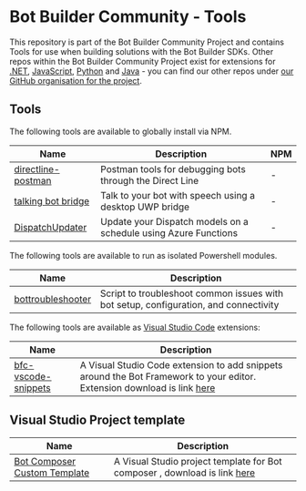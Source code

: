 # Bot Builder Community - Tools

This repository is part of the Bot Builder Community Project and contains Tools for use when building solutions with the Bot Builder SDKs. Other repos within the Bot Builder Community Project exist for extensions for [.NET](https://github.com/BotBuilderCommunity/botbuilder-community-tools), [JavaScript](https://github.com/BotBuilderCommunity/botbuilder-community-js), [Python](https://github.com/BotBuilderCommunity/botbuilder-community-python) and [Java](https://github.com/BotBuilderCommunity/botbuilder-community-java) - you can find our other repos under [our GitHub organisation for the project](https://github.com/BotBuilderCommunity/).  

## Tools

The following tools are available to globally install via NPM.

| Name | Description | NPM |
| ---- | ----------- |-----|
| [directline-postman](./directline-postman/README.md) | Postman tools for debugging bots through the Direct Line | - |
| [talking bot bridge](./TalkingBotBridge/ReadMe.md) | Talk to your bot with speech using a desktop UWP bridge| - |
| [DispatchUpdater](./DispatchUpdater/README.md) | Update your Dispatch models on a schedule using Azure Functions | - |

The following tools are available to run as isolated Powershell modules.

| Name | Description
| ---- | -----------
| [bottroubleshooter](./bottroubleshooter/README.md) | Script to troubleshoot common issues with bot setup, configuration, and connectivity |

The following tools are available as [Visual Studio Code](https://code.visualstudio.com/) extensions:

| Name | Description
| ---- | -----------
| [bfc-vscode-snippets](./bfc-vscode-snippets/README.md) | A Visual Studio Code extension to add snippets around the Bot Framework to your editor. Extension download is link [here](https://marketplace.visualstudio.com/items?itemName=BotFrameworkCommunity.bfc-vscode-snippets) |

## Visual Studio Project template
| Name | Description
| ---- | -----------
| [Bot Composer Custom Template](./VSProjectTemplate/README.md) | A Visual Studio project template for Bot composer , download is link [here](https://marketplace.visualstudio.com/items?itemName=Vinoth.CustomAction1) |
